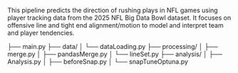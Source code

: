 This pipeline predicts the direction of rushing plays in NFL games using player tracking data from the  2025 NFL Big Data Bowl dataset. It focuses on offensive line and tight end alignment/motion to model and interpret team and player tendencies.

├── main.py
├── data/
│   └── dataLoading.py
├── processing/
│   ├── merge.py
│   ├── pandasMerge.py
│   └── lineSet.py
├── analysis/
│   ├── Analysis.py
│   ├── beforeSnap.py
│   └── snapTuneOptuna.py
